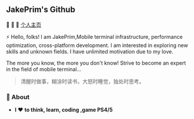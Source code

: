 ## JakePrim's Github

👋 👋 👋 <a href="https://www.yuque.com/jakeprim">个人主页</a>

⚡ Hello, folks! 
I am JakePrim,Mobile terminal infrastructure, performance optimization, cross-platform development. I am interested in exploring new skills and unknown fields. I have unlimited motivation due to my love.

The more you know, the more you don't know! Strive to become an expert in the field of mobile terminal...
 
> 清醒时做事，糊涂时读书，大怒时睡觉，独处时思考。

### 🚀 About
- **I** ❤️ **to think, learn, coding ,game PS4/5**
